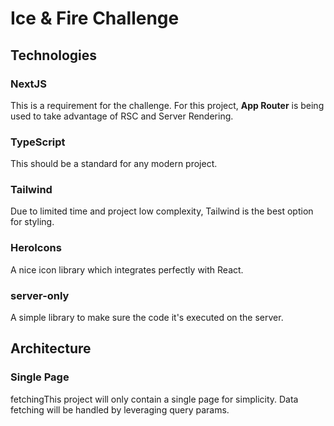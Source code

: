 # Ice & Fire Challenge

## Technologies

### NextJS

This is a requirement for the challenge. For this project, **App Router** is being used to take advantage of RSC and Server Rendering.

### TypeScript

This should be a standard for any modern project.

### Tailwind

Due to limited time and project low complexity, Tailwind is the best option for styling.

### HeroIcons

A nice icon library which integrates perfectly with React.

### server-only

A simple library to make sure the code it's executed on the server.

## Architecture

### Single Page

fetchingThis project will only contain a single page for simplicity. Data fetching will be handled by leveraging query params.